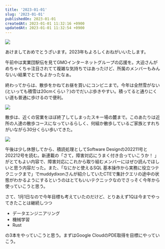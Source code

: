 ```yaml
---
title: '2023-01-01'
slug: '2023-01-01'
publishedOn: 2023-01-01
createdAt: 2023-01-01 11:32:16 +0900
updatedAt: 2023-01-01 11:32:54 +0900
---
```


![](https://lh3.googleusercontent.com/pw/AL9nZEXLFLIvrCl-iBGNBN5qT_PHzVxNxBW7aj0NYg56u5Xk-fgGgz9-64yVLfBziO3e64avP0NyrvEAqZ0w6ro3aYNtkHhJH1cDasPTtyCNyeUQe3sUEva-Y6xuxjb1ZXPLtLDKNL1vRAWR2CeJv9aWQdDq0A=w800)

あけましておめでとうざいます。2023年もよろしくおねがいいたします。

午前中は実業団駅伝を見てGMOインターネットグループの応援を。大迫さんがめちゃくちゃ注目されてて複雑な気持ちではあったけど、所属のメンバーもみんないい結果でとてもよかったなぁ。

終わってからは、散歩をかねてお昼を買いにコンビニまで。今年は全然雪がない(といっても積雪は20cmくらい？)のでだいぶ歩きやすい。積ってると通りにくい道も普通に歩けるので便利。

![](https://lh3.googleusercontent.com/pw/AL9nZEUnDeB9h8THjR2j8JNe3S4KJUheZWuBdrerAfJeR2udIKADqnLVm01gNLDWLrGG5alxNSFcLlyUzgumY2MgMCiH5WQuOT2AYWZ2iLgAX_xiHQRxYwt2iZpyhBwVzBuSN30jHqHYjSN2DtWmUbHc5C6XPA=w800)


散歩は、近くの営業をほぼ終了してしまったスキー場の麓まで。このあたりは近所の人達の散歩コースになっているらしく、何組か散歩しているご家族とすれちがいながら30分くらい歩いてきた。

![](https://lh3.googleusercontent.com/pw/AL9nZEVQycpJJwDwJXKkB5Ys2zeImHed5fVDjynu2zMm5fpfHhxjc8aH5D_PVf8tmWNigmmOpq0OW3QxuK-0NKIfefBw5Lq2UPhDH6DL0bbmmjggOYGVCIK8JK0alyXZPw0twwYHTkvCy6C_mQ9JUS7dN4oDbQ=w1365-h1029-no?authuser=0)

午後は少し休憩してから、積読処理としてSoftware Designの202211号と202212号を読む。新連載の「さて，障害対応にうまく付き合っていこうか！ 」がとてもよい内容で、障害対応にこれから取り組むメンバーにはぜひ読んでほしいと思う内容だった。また、「なにかと使えるSQL 基本操作から実務に役立つテクニックまで」でmuddydixonさんが紹介していたCTEで集計クエリの途中の状態がわかるようにするというのはとてもいいテクニックなのでさっそく今年から使っていこうと思う。

さて、1月1日なので今年目標も考えていたのだけど、とりあえず1Qは今までやってきたことは継続しつつ

- データエンジニアリング
- 機械学習
- Rust

の3本をやっていこうと思う。まずはGoogle CloudのPDE取得を目標にやっていこう。
